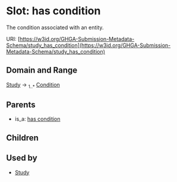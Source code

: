 
# Slot: has condition


The condition associated with an entity.

URI: [https://w3id.org/GHGA-Submission-Metadata-Schema/study_has_condition](https://w3id.org/GHGA-Submission-Metadata-Schema/study_has_condition)


## Domain and Range

[Study](Study.md) &#8594;  <sub>1..\*</sub> [Condition](Condition.md)

## Parents

 *  is_a: [has condition](has_condition.md)

## Children


## Used by

 * [Study](Study.md)
